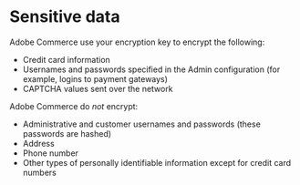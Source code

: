 # Sensitive data

Adobe Commerce use your encryption key to encrypt the following:

*  Credit card information
*  Usernames and passwords specified in the Admin configuration (for example, logins to payment gateways)
*  CAPTCHA values sent over the network

Adobe Commerce do *not* encrypt:

*  Administrative and customer usernames and passwords (these passwords are hashed)
*  Address
*  Phone number
*  Other types of personally identifiable information except for credit card numbers
